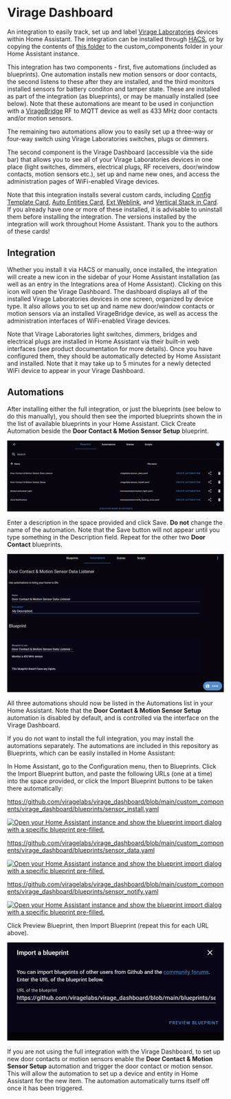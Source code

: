 # Virage Dashboard

An integration to easily track, set up and label [Virage Laboratories](https://www.viragelabs.com/) devices within Home Assistant.  The integration can be installed through [HACS](https://hacs.xyz/), or by copying the contents of [this folder](https://github.com/viragelabs/virage_dashboard/tree/main/custom_components) to the custom_components folder in your Home Assistant instance.

This integration has two components - first, five automations (included as blueprints).  One automation installs new motion sensors or door contacts, the second listens to these after they are installed, and the third monitors installed sensors for battery conditon and tamper state.  These are installed as part of the integration (as blueprints), or may be manually installed (see below).  Note that these automations are meant to be used in conjunction with a [VirageBridge](https://www.viragelabs.com/products/) RF to MQTT device as well as 433 MHz door contacts and/or motion sensors.

The remaining two automations allow you to easily set up a three-way or four-way switch using Virage Laboratories switches, plugs or dimmers.

The second component is the Virage Dashboard (accessible via the side bar) that allows you to see all of your Virage Laboratories devices in one place (light switches, dimmers, electrical plugs, RF receivers, door/window contacts, motion sensors etc.), set up and name new ones, and access the administration pages of WiFi-enabled Virage devices.

Note that this integration installs several custom cards, including [Config Template Card](https://github.com/iantrich/config-template-card), [Auto Entities Card](https://github.com/thomasloven/lovelace-auto-entities), [Ext Weblink](https://github.com/custom-cards/ext-weblink), and [Vertical Stack in Card](https://github.com/ofekashery/vertical-stack-in-card).  If you already have one or more of these installed, it is advisable to uninstall them before installing the integration.  The versions installed by the integration will work throughout Home Assistant.  Thank you to the authors of these cards!

## Integration
  
Whether you install it via HACS or manually, once installed, the integration will create a new icon in the sidebar of your Home Assistant installation (as well as an entry in the Integrations area of Home Assistant).  Clicking on this icon will open the Virage Dashboard.  The dashboard displays all of the installed Virage Laboratories devices in one screen, organized by device type.  It also allows you to set up and name new door/window contacts or motion sensors via an installed VirageBridge device, as well as access the administration interfaces of WiFi-enabled Virage devices.
  
Note that Virage Laboratories light switches, dimmers, bridges and electrical plugs are installed in Home Assistant via their built-in web interfaces (see product documentation for more details).  Once you have configured them, they should be automatically detected by Home Assistant and installed.  Note that it may take up to 5 minutes for a newly detected WiFi device to appear in your Virage Dashboard.

## Automations

After installing either the full integration, or just the blueprints (see below to do this manually), you should then see the imported blueprints shown the in the list of available blueprints in your Home Assistant.  Click Create Automation beside the **Door Contact & Motion Sensor Setup** blueprint. 

![image](https://github.com/viragelabs/virage_dashboard/blob/main/images/blueprintlist.PNG)

Enter a description in the space provided and click Save.  <b>Do not</b> change the name of the automation.  Note that the Save button will not appear until you type something in the Description field.  Repeat for the other two **Door Contact** blueprints.

![image](https://github.com/viragelabs/virage_dashboard/blob/main/images/createautomation.PNG)
  
All three automations should now be listed in the Automations list in your Home Assistant.  Note that the **Door Contact & Motion Sensor Setup** automation is disabled by default, and is controlled via the interface on the Virage Dashboard.

If you do not want to install the full integration, you may install the automations separately.  The automations are included in this repository as Blueprints, which can be easily installed in Home Assistant:

In Home Assistant, go to the Configuration menu, then to Blueprints.  Click the Import Blueprint button, and paste the following URLs (one at a time) into the space provided, or click the Import Blueprint buttons to be taken there automatically:

https://github.com/viragelabs/virage_dashboard/blob/main/custom_components/virage_dashboard/blueprints/sensor_install.yaml<p>
[![Open your Home Assistant instance and show the blueprint import dialog with a specific blueprint pre-filled.](https://my.home-assistant.io/badges/blueprint_import.svg)](https://my.home-assistant.io/redirect/blueprint_import/?blueprint_url=https%3A%2F%2Fgithub.com%2Fviragelabs%2Fvirage_dashboard%2Fblob%2Fmain%2Fcustom_components%2Fvirage_dashboard%2Fblueprints%2Fsensor_install.yaml)

https://github.com/viragelabs/virage_dashboard/blob/main/custom_components/virage_dashboard/blueprints/sensor_data.yaml<p>
[![Open your Home Assistant instance and show the blueprint import dialog with a specific blueprint pre-filled.](https://my.home-assistant.io/badges/blueprint_import.svg)](https://my.home-assistant.io/redirect/blueprint_import/?blueprint_url=https%3A%2F%2Fgithub.com%2Fviragelabs%2Fvirage_dashboard%2Fblob%2Fmain%2Fcustom_components%2Fvirage_dashboard%2Fblueprints%2Fsensor_data.yaml)
  
https://github.com/viragelabs/virage_dashboard/blob/main/custom_components/virage_dashboard/blueprints/sensor_notify.yaml<p>
[![Open your Home Assistant instance and show the blueprint import dialog with a specific blueprint pre-filled.](https://my.home-assistant.io/badges/blueprint_import.svg)](https://my.home-assistant.io/redirect/blueprint_import/?blueprint_url=https%3A%2F%2Fgithub.com%2Fviragelabs%2Fvirage_dashboard%2Fblob%2Fmain%2Fcustom_components%2Fvirage_dashboard%2Fblueprints%2Fsensor_notify.yaml)

Click Preview Blueprint, then Import Blueprint (repeat this for each URL above).
  
![image](https://github.com/viragelabs/virage_dashboard/blob/main/images/importdialog.PNG)
  
If you are not using the full integration with the Virage Dashboard, to set up new door contacts or motion sensors enable the **Door Contact & Motion Sensor Setup** automation and trigger the door contact or motion sensor.  This will allow the automation to set up a device and entity in Home Assistant for the new item.  The automation automatically turns itself off once it has been triggered. 
